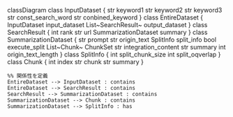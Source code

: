 classDiagram
    class InputDataset {
        str keyword1
        str keyword2
        str keyword3
        str const_search_word
        str conbined_keyword
    }
    class EntireDataset {
        InputDataset input_dataset
        List~SearchResult~ output_dataset
    }
    class SearchResult {
        int rank
        str url
        SummarizationDataset summary
    }
    class SummarizationDataset {
        str prompt
        str origin_text
        SplitInfo split_info
        bool execute_split
        List~Chunk~ ChunkSet
        str integration_content
        str summary
        int origin_text_length
    }
    class SplitInfo {
        int split_chunk_size
        int split_oqverlap
    }
    class Chunk {
        int index
        str chunk
        str summary
    }


    %% 関係性を定義
    EntireDataset --> InputDataset : contains
    EntireDataset --> SearchResult : contains
    SearchResult --> SummarizationDataset : contains
    SummarizationDataset --> Chunk : contains
    SummarizationDataset --> SplitInfo : has
